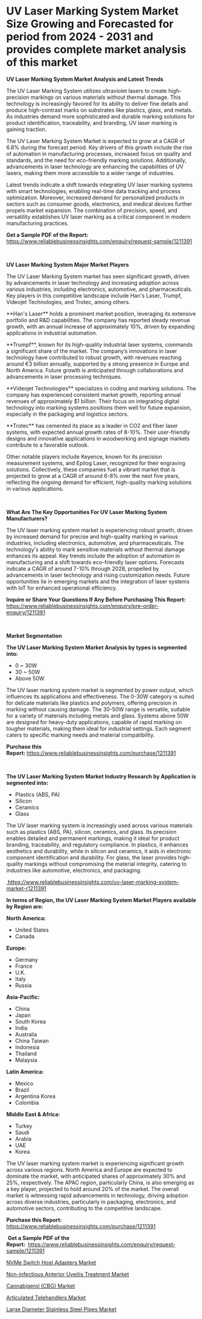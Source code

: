 <p><h1>UV Laser Marking System Market Size Growing and Forecasted for period from 2024 - 2031 and provides complete market analysis of this market</h1></p><p><strong>UV Laser Marking System Market Analysis and Latest Trends</strong></p>
<p><p>The UV Laser Marking System utilizes ultraviolet lasers to create high-precision markings on various materials without thermal damage. This technology is increasingly favored for its ability to deliver fine details and produce high-contrast marks on substrates like plastics, glass, and metals. As industries demand more sophisticated and durable marking solutions for product identification, traceability, and branding, UV laser marking is gaining traction.</p><p>The UV Laser Marking System Market is expected to grow at a CAGR of 6.8% during the forecast period. Key drivers of this growth include the rise of automation in manufacturing processes, increased focus on quality and standards, and the need for eco-friendly marking solutions. Additionally, advancements in laser technology are enhancing the capabilities of UV lasers, making them more accessible to a wider range of industries.</p><p>Latest trends indicate a shift towards integrating UV laser marking systems with smart technologies, enabling real-time data tracking and process optimization. Moreover, increased demand for personalized products in sectors such as consumer goods, electronics, and medical devices further propels market expansion. The combination of precision, speed, and versatility establishes UV laser marking as a critical component in modern manufacturing practices.</p></p>
<p><strong>Get a Sample PDF of the Report:&nbsp;</strong> <a href="https://www.reliablebusinessinsights.com/enquiry/request-sample/1211391?utm_campaign=96&utm_medium=2&utm_source=Github&utm_content=ia&utm_term=12102024&utm_id=uv-laser-marking-system">https://www.reliablebusinessinsights.com/enquiry/request-sample/1211391</a></p>
<p>&nbsp;</p>
<p><strong>UV Laser Marking System Major Market Players</strong></p>
<p><p>The UV Laser Marking System market has seen significant growth, driven by advancements in laser technology and increasing adoption across various industries, including electronics, automotive, and pharmaceuticals. Key players in this competitive landscape include Han's Laser, Trumpf, Videojet Technologies, and Trotec, among others.</p><p>**Han's Laser** holds a prominent market position, leveraging its extensive portfolio and R&D capabilities. The company has reported steady revenue growth, with an annual increase of approximately 10%, driven by expanding applications in industrial automation.</p><p>**Trumpf**, known for its high-quality industrial laser systems, commands a significant share of the market. The company’s innovations in laser technology have contributed to robust growth, with revenues reaching around €3 billion annually, supported by a strong presence in Europe and North America. Future growth is anticipated through collaborations and advancements in laser processing techniques.</p><p>**Videojet Technologies** specializes in coding and marking solutions. The company has experienced consistent market growth, reporting annual revenues of approximately $1 billion. Their focus on integrating digital technology into marking systems positions them well for future expansion, especially in the packaging and logistics sectors.</p><p>**Trotec** has cemented its place as a leader in CO2 and fiber laser systems, with expected annual growth rates of 8-10%. Their user-friendly designs and innovative applications in woodworking and signage markets contribute to a favorable outlook.</p><p>Other notable players include Keyence, known for its precision measurement systems, and Epilog Laser, recognized for their engraving solutions. Collectively, these companies fuel a vibrant market that is projected to grow at a CAGR of around 6-8% over the next five years, reflecting the ongoing demand for efficient, high-quality marking solutions in various applications.</p></p>
<p>&nbsp;</p>
<p><strong>What Are The Key Opportunities For UV Laser Marking System Manufacturers?</strong></p>
<p><p>The UV laser marking system market is experiencing robust growth, driven by increased demand for precise and high-quality marking in various industries, including electronics, automotive, and pharmaceuticals. The technology's ability to mark sensitive materials without thermal damage enhances its appeal. Key trends include the adoption of automation in manufacturing and a shift towards eco-friendly laser options. Forecasts indicate a CAGR of around 7-10% through 2028, propelled by advancements in laser technology and rising customization needs. Future opportunities lie in emerging markets and the integration of laser systems with IoT for enhanced operational efficiency.</p></p>
<p><strong>Inquire or Share Your Questions If Any Before Purchasing This Report:</strong> <a href="https://www.reliablebusinessinsights.com/enquiry/pre-order-enquiry/1211391?utm_campaign=96&utm_medium=2&utm_source=Github&utm_content=ia&utm_term=12102024&utm_id=uv-laser-marking-system">https://www.reliablebusinessinsights.com/enquiry/pre-order-enquiry/1211391</a></p>
<p>&nbsp;</p>
<p><strong>Market Segmentation</strong></p>
<p><strong>The UV Laser Marking System Market Analysis by types is segmented into:</strong></p>
<p><ul><li>0 ~ 30W</li><li>30 ~ 50W</li><li>Above 50W</li></ul></p>
<p><p>The UV laser marking system market is segmented by power output, which influences its applications and effectiveness. The 0-30W category is suited for delicate materials like plastics and polymers, offering precision in marking without causing damage. The 30-50W range is versatile, suitable for a variety of materials including metals and glass. Systems above 50W are designed for heavy-duty applications, capable of rapid marking on tougher materials, making them ideal for industrial settings. Each segment caters to specific marking needs and material compatibility.</p></p>
<p><strong>Purchase this Report:&nbsp;</strong><a href="https://www.reliablebusinessinsights.com/purchase/1211391?utm_campaign=96&utm_medium=2&utm_source=Github&utm_content=ia&utm_term=12102024&utm_id=uv-laser-marking-system">https://www.reliablebusinessinsights.com/purchase/1211391</a></p>
<p>&nbsp;</p>
<p><strong>The UV Laser Marking System Market Industry Research by Application is segmented into:</strong></p>
<p><ul><li>Plastics (ABS, PA)</li><li>Silicon</li><li>Ceramics</li><li>Glass</li></ul></p>
<p><p>The UV laser marking system is increasingly used across various materials such as plastics (ABS, PA), silicon, ceramics, and glass. Its precision enables detailed and permanent markings, making it ideal for product branding, traceability, and regulatory compliance. In plastics, it enhances aesthetics and durability, while in silicon and ceramics, it aids in electronic component identification and durability. For glass, the laser provides high-quality markings without compromising the material integrity, catering to industries like automotive, electronics, and packaging.</p></p>
<p><a href="https://www.reliablebusinessinsights.com/uv-laser-marking-system-market-r1211391?utm_campaign=96&utm_medium=2&utm_source=Github&utm_content=ia&utm_term=12102024&utm_id=uv-laser-marking-system">&nbsp;https://www.reliablebusinessinsights.com/uv-laser-marking-system-market-r1211391</a></p>
<p><strong>In terms of Region, the UV Laser Marking System Market Players available by Region are:</strong></p>
<p>
    <p> <strong> North America: </strong>
        <ul>
            <li>United States</li>
            <li>Canada</li>
        </ul>
        </p> 
    <p> <strong> Europe: </strong>
        <ul>
            <li>Germany</li>
            <li>France</li>
            <li>U.K.</li>
            <li>Italy</li>
            <li>Russia</li>
        </ul>
        </p> 
    <p> <strong> Asia-Pacific: </strong>
        <ul>
            <li>China</li>
            <li>Japan</li>
            <li>South Korea</li>
            <li>India</li>
            <li>Australia</li>
            <li>China Taiwan</li>
            <li>Indonesia</li>
            <li>Thailand</li>
            <li>Malaysia</li>
        </ul>
        </p> 
    <p> <strong> Latin America: </strong>
        <ul>
            <li>Mexico</li>
            <li>Brazil</li>
            <li>Argentina Korea</li>
            <li>Colombia</li>
        </ul>
        </p> 
    <p> <strong> Middle East & Africa: </strong>
        <ul>
            <li>Turkey</li>
            <li>Saudi</li>
            <li>Arabia</li>
            <li>UAE</li>
            <li>Korea</li>
        </ul>
    </p>
    </p>
<p><p>The UV laser marking system market is experiencing significant growth across various regions. North America and Europe are expected to dominate the market, with anticipated shares of approximately 30% and 25%, respectively. The APAC region, particularly China, is also emerging as a key player, projected to hold around 20% of the market. The overall market is witnessing rapid advancements in technology, driving adoption across diverse industries, particularly in packaging, electronics, and automotive sectors, contributing to the competitive landscape.</p></p>
<p><strong>Purchase this Report: </strong><a href="https://www.reliablebusinessinsights.com/purchase/1211391?utm_campaign=96&utm_medium=2&utm_source=Github&utm_content=ia&utm_term=12102024&utm_id=uv-laser-marking-system">https://www.reliablebusinessinsights.com/purchase/1211391</a></p>
<p>&nbsp;<strong>Get a Sample PDF of the Report:&nbsp;&nbsp;</strong><a href="https://www.reliablebusinessinsights.com/enquiry/request-sample/1211391?utm_campaign=96&utm_medium=2&utm_source=Github&utm_content=ia&utm_term=12102024&utm_id=uv-laser-marking-system">https://www.reliablebusinessinsights.com/enquiry/request-sample/1211391</a></p>
<p><strong></strong></p>
<p><p><a href="https://www.linkedin.com/pulse/nvme-switch-host-adapters-market-pulse-137-expansion-3zzye?utm_campaign=96&utm_medium=2&utm_source=Github&utm_content=ia&utm_term=12102024&utm_id=uv-laser-marking-system">NVMe Switch Host Adapters Market</a></p><p><a href="https://www.linkedin.com/pulse/non-infectious-anterior-uveitis-treatment-market-segmentation-ptzyf?utm_campaign=96&utm_medium=2&utm_source=Github&utm_content=ia&utm_term=12102024&utm_id=uv-laser-marking-system">Non-infectious Anterior Uveitis Treatment Market</a></p><p><a href="https://www.linkedin.com/pulse/cannabigerol-cbg-market-forecast-global-trends-analysis-from-lf4if?utm_campaign=96&utm_medium=2&utm_source=Github&utm_content=ia&utm_term=12102024&utm_id=uv-laser-marking-system">Cannabigerol (CBG) Market</a></p><p><a href="https://github.com/mestacrmorr0gv/Market-Research-Report-List-1/blob/main/articulated-telehandlers-market.md?utm_campaign=96&utm_medium=2&utm_source=Github&utm_content=ia&utm_term=12102024&utm_id=uv-laser-marking-system">Articulated Telehandlers Market</a></p><p><a href="https://github.com/MegiDuro586/Market-Research-Report-List-1/blob/main/large-diameter-stainless-steel-pipes-market.md?utm_campaign=96&utm_medium=2&utm_source=Github&utm_content=ia&utm_term=12102024&utm_id=uv-laser-marking-system">Large Diameter Stainless Steel Pipes Market</a></p></p>